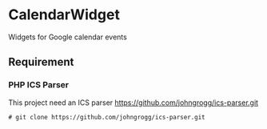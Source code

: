 # CalendarWidget
Widgets for Google calendar events


## Requirement
### PHP ICS Parser

This project need an ICS parser
https://github.com/johngrogg/ics-parser.git

```shell
# git clone https://github.com/johngrogg/ics-parser.git
```
